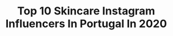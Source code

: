 ---
title: Top 10 Skincare Instagram Influencers In Portugal In 2020
description: >-
  Find top skincare Instagram influencers in Portugal in 2020. Most popular hashtags: #ootd #fashionblogger #skincare #blogger.
platform: Instagram
profiles:
  - username: "adivadarechousa"
    fullname: >-
      CATARINA NORA ®
    location: "Portugal"
    followers: 7745
    engagement: 730
    commentsToLikes: 0.511235
    avatar: "https://scontent-ssn1-1.cdninstagram.com/v/t51.2885-19/s320x320/82625266_215954436111707_8716240681003122688_n.jpg?_nc_ht=scontent-ssn1-1.cdninstagram.com&_nc_ohc=mGDD1dlohIsAX_K6OCx&oh=fda206e9b8175f19d8b59ba7d669dce2&oe=5E9E759C"
    verified: false
    hashtags: "#girlbosslife, #beautyroutinecoreana, #cabeloruivos, #len"
  - username: "martinhagomez"
    fullname: >-
      Martinha Gomez
    location: "Portugal"
    followers: 25521
    engagement: 528
    commentsToLikes: 0.232442
    avatar: "https://scontent-lhr8-1.cdninstagram.com/v/t51.2885-19/s320x320/66296725_466924807234689_8947235013003313152_n.jpg?_nc_ht=scontent-lhr8-1.cdninstagram.com&_nc_ohc=mYvQvcgyegMAX_NurZ5&oh=1328d15bd696b41659a59b78cb03d162&oe=5EBB6EFE"
    verified: false
    hashtags: "#spring, #bridge, #tattoo, #hairstyle"
  - username: "beatrizmoreiraazevedo"
    fullname: >-
      B E A
    location: "Portugal"
    followers: 30696
    engagement: 364
    commentsToLikes: 0.179571
    avatar: "https://scontent-lht6-1.cdninstagram.com/v/t51.2885-19/s320x320/85078211_1450979251750607_3158923101605986304_n.jpg?_nc_ht=scontent-lht6-1.cdninstagram.com&_nc_ohc=iMZVkFu_-JIAX82y9b_&oh=c4557c057ba52d1581e594abfb57a6d6&oe=5EB7F175"
    verified: false
    hashtags: "#fashionable, #stayhome, #ootdfashion, #outfitinspiration"
  - username: "ceusiilva"
    fullname: >-
      CÉU SILVA
    location: "Portugal"
    followers: 6466
    engagement: 710
    commentsToLikes: 0.695915
    avatar: "https://scontent-amt2-1.cdninstagram.com/v/t51.2885-19/s320x320/91692201_235189680959688_6080183857175330816_n.jpg?_nc_ht=scontent-amt2-1.cdninstagram.com&_nc_ohc=v2w-sPgNxBAAX-iR1ku&oh=641893d2a020896ec1658e6cd3f3d1eb&oe=5EB7D8A5"
    verified: false
    hashtags: "#streetstyle, #giveway, #pixibeauty, #urbanista"
  - username: "sarapebre"
    fullname: >-
      SARA PEBRE | Influencer
    location: "Portugal"
    followers: 11503
    engagement: 660
    commentsToLikes: 0.346321
    avatar: "https://scontent-amt2-1.cdninstagram.com/v/t51.2885-19/s320x320/85151164_598380394332103_176586901770207232_n.jpg?_nc_ht=scontent-amt2-1.cdninstagram.com&_nc_ohc=-9n-pUbG6gsAX9U4whT&oh=617b78abd139f837d6adb3781b2c25f7&oe=5E8616BE"
    verified: false
    hashtags: "#nortemoda, #fashionaddict, #giveaway, #influencerportugal"
  - username: "denise.de.assis"
    fullname: >-
      Denise de Assis
    location: "Portugal"
    followers: 35803
    engagement: 103
    commentsToLikes: 0.152620
    avatar: "https://scontent-ams4-1.cdninstagram.com/v/t51.2885-19/s320x320/80053187_628560464351396_3084023192700846080_n.jpg?_nc_ht=scontent-ams4-1.cdninstagram.com&_nc_ohc=9N64ilatgzoAX-yLnaL&oh=2fc667c6ab4a73570e21a50c85026bc7&oe=5EB98F96"
    verified: false
    hashtags: "#whowhatwearing, #skyview, #blondehair, #euficoemcasa"
  - username: "brunaa.mendess"
    fullname: >-
      Bruna Mendes
    location: "Portugal"
    followers: 73544
    engagement: 504
    commentsToLikes: 0.024654
    avatar: "https://scontent-lhr8-1.cdninstagram.com/v/t51.2885-19/s320x320/91572708_220965068981388_6385900819010551808_n.jpg?_nc_ht=scontent-lhr8-1.cdninstagram.com&_nc_ohc=QxGjCm-RSloAX9HBTBT&oh=ce67696d7bb51642fc41d58c68309bcd&oe=5EBC5745"
    verified: false
    hashtags: "#thecurlsbehind, #nailsonfleek, #nailstagram, #skin"
  - username: "luisa.beirao"
    fullname: >-
      luisa beirão ✩
    location: "Portugal"
    followers: 43698
    engagement: 286
    commentsToLikes: 0.015846
    avatar: "https://scontent-ams4-1.cdninstagram.com/v/t51.2885-19/s320x320/58769512_856998321317946_6378500040603729920_n.jpg?_nc_ht=scontent-ams4-1.cdninstagram.com&_nc_ohc=ZkNaZt9foHUAX-153_h&oh=f08104b5767171d107abbd689dbcfbcc&oe=5EB878DF"
    verified: false
    hashtags: "#daddysgirl, #selfcare, #falconeriofficial, #peeling"
  - username: "tarlajb"
    fullname: >-
      Tarla Barbosa
    location: "Portugal"
    followers: 28554
    engagement: 168
    commentsToLikes: 0.038605
    avatar: "https://scontent-lht6-1.cdninstagram.com/v/t51.2885-19/s320x320/70816424_2284938651837021_322522863921790976_n.jpg?_nc_ht=scontent-lht6-1.cdninstagram.com&_nc_ohc=NTkGUHdNC6wAX8emaBM&oh=11a61263bc6a0b3952283ee64c7e2112&oe=5EBCFEF2"
    verified: false
    hashtags: "#bodyshape, #loveformakeup, #makeupartistph, #awesomeplace"
  - username: "andreiaffoliveira"
    fullname: >-
      Andreia Filipa Oliveira
    location: "Portugal"
    followers: 6734
    engagement: 934
    commentsToLikes: 0.478657
    avatar: "https://scontent-lax3-1.cdninstagram.com/v/t51.2885-19/s320x320/81157858_111702550219169_8162752639319146496_n.jpg?_nc_ht=scontent-lax3-1.cdninstagram.com&_nc_ohc=YxHbbFpv3-oAX-OTOlu&oh=6287cf66bc54d4aa6ec1037fc0350784&oe=5E92C665"
    verified: false
    hashtags: "#stayhometakecare, #makeup, #sushi, #yoins"
---